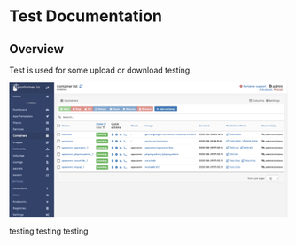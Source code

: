 # Test Documentation

## Overview

Test is used for some upload or download testing.

![dashboard](https://github.com/reidliu41/test/blob/master/images/portainer.jpg)

testing
testing
testing
